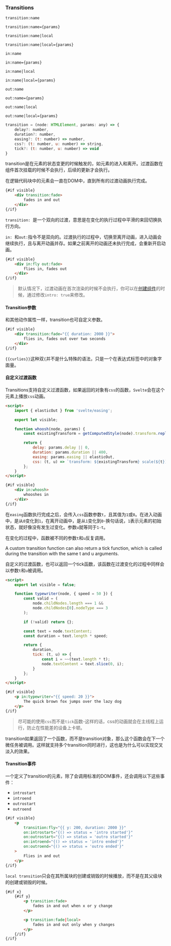 ### Transitions
```
transition:name
```
```
transition:name={params}
```
```
transition:name|local
```
```
transition:name|local={params}
```
```
in:name
```
```
in:name={params}
```
```
in:name|local
```
```
in:name|local={params}
```
```
out:name
```
```
out:name={params}
```
```
out:name|local
```
```
out:name|local={params}
```
```js
transition = (node: HTMLElement, params: any) => {
	delay?: number,
	duration?: number,
	easing?: (t: number) => number,
	css?: (t: number, u: number) => string,
	tick?: (t: number, u: number) => void
}
```
transition是在元素的状态变更的时候触发的，如元素的进入和离开。过渡函数在组件首次挂载的时候不会执行，后续的更新才会执行。

在逻辑代码块中的元素会一直在DOM中，直到所有的过渡动画执行完成。
```html
{#if visible}
	<div transition:fade>
		fades in and out
	</div>
{/if}
```
`transition: `是一个双向的过渡，意思是在变化的执行过程中平滑的来回切换执行方向。

`in: `和`out:`指令不是双向的。过渡执行的过程中，切换至离开动画，进入动画会继续执行，且与离开动画并存。如果之前离开的动画还未执行完成，会重新开启动画。

```html
{#if visible}
	<div in:fly out:fade>
		flies in, fades out
	</div>
{/if}
```
> 默认情况下，过渡动画在首次渲染的时候不会执行，你可以在[创建组件](https://note.youdao.com/)的时候，通过修改`intro: true`来修改。

#### <p id="Transition参数">Transition参数</p>

和其他动作属性一样，transition也可自定义参数。
```html
{#if visible}
	<div transition:fade="{{ duration: 2000 }}">
		flies in, fades out over two seconds
	</div>
{/if}
```
`{{curlies}}`这种双`{`并不是什么特殊的语法，只是一个在表达式标签中的对象字面量。

#### <p id="自定义过渡函数">自定义过渡函数</p>

Transitions支持自定义过渡函数，如果返回的对象有`css`的函数，`Svelte`会在这个元素上播放`css`动画。

```html
<script>
	import { elasticOut } from 'svelte/easing';

	export let visible;

	function whoosh(node, params) {
		const existingTransform = getComputedStyle(node).transform.replace('none', '');

		return {
			delay: params.delay || 0,
			duration: params.duration || 400,
			easing: params.easing || elasticOut,
			css: (t, u) => `transform: ${existingTransform} scale(${t})`
		};
	}
</script>

{#if visible}
	<div in:whoosh>
		whooshes in
	</div>
{/if}
```
在`easing`函数执行完成之后，会传入`css`函数参数`t`，且其值为`1`或`0`。在进入动画中，是从`0`变化到`1`，在离开动画中，是从`1`变化到`0`-换句话说，`1`表示元素的初始状态，就好像没有发生过变化。参数`u`就等同于`1-t`。

在变化的过程中，函数被不同的参数`t`和`u`反复调用。

A custom transition function can also return a tick function, which is called during the transition with the same t and u arguments.

自定义的过渡函数，也可以返回一个tick函数，该函数在过渡变化的过程中同样会以参数`t`和`u`被调用。

```html
<script>
	export let visible = false;

	function typewriter(node, { speed = 50 }) {
		const valid = (
			node.childNodes.length === 1 &&
			node.childNodes[0].nodeType === 3
		);

		if (!valid) return {};

		const text = node.textContent;
		const duration = text.length * speed;

		return {
			duration,
			tick: (t, u) => {
				const i = ~~(text.length * t);
				node.textContent = text.slice(0, i);
			}
		};
	}
</script>

{#if visible}
	<p in:typewriter="{{ speed: 20 }}">
		The quick brown fox jumps over the lazy dog
	</p>
{/if}
```
> 尽可能的使用`css`而不是`tick`函数-这样的话，css的动画就会在主线程上运行，防止在性能差的设备上卡顿。

transition如果返回了一个函数，而不是transition对象，那么这个函数会在下一个微任务被调用。这样就支持多个transition同时进行，这也是为什么可以实现交叉淡入的效果。

#### <p id="Transition事件">Transition事件</p>

一个定义了transition的元素，除了会调用标准的DOM事件，还会调用以下这些事件：
- `introstart`
- `introend`
- `outrostart`
- `outroend`

```html
{#if visible}
	<p
		transition:fly="{{ y: 200, duration: 2000 }}"
		on:introstart="{() => status = 'intro started'}"
		on:outrostart="{() => status = 'outro started'}"
		on:introend="{() => status = 'intro ended'}"
		on:outroend="{() => status = 'outro ended'}"
	>
		Flies in and out
	</p>
{/if}
```

`local transition`只会在其所属块的创建或销毁的时候播放，而不是在其父级块的创建或销毁的时候。

```html
{#if x}
	{#if y}
		<p transition:fade>
			fades in and out when x or y change
		</p>

		<p transition:fade|local>
			fades in and out only when y changes
		</p>
	{/if}
{/if}
```